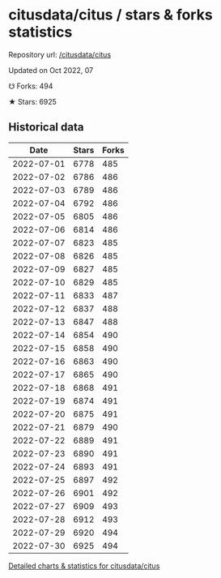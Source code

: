 # citusdata/citus / stars & forks statistics

Repository url: [/citusdata/citus](https://github.com/citusdata/citus)

Updated on Oct 2022, 07

☋ Forks: 494

★ Stars: 6925

## Historical data
| Date | Stars | Forks |
|------|-------|-------|
| 2022-07-01 | 6778 | 485 | 
| 2022-07-02 | 6786 | 486 | 
| 2022-07-03 | 6789 | 486 | 
| 2022-07-04 | 6792 | 486 | 
| 2022-07-05 | 6805 | 486 | 
| 2022-07-06 | 6814 | 486 | 
| 2022-07-07 | 6823 | 485 | 
| 2022-07-08 | 6826 | 485 | 
| 2022-07-09 | 6827 | 485 | 
| 2022-07-10 | 6829 | 485 | 
| 2022-07-11 | 6833 | 487 | 
| 2022-07-12 | 6837 | 488 | 
| 2022-07-13 | 6847 | 488 | 
| 2022-07-14 | 6854 | 490 | 
| 2022-07-15 | 6858 | 490 | 
| 2022-07-16 | 6863 | 490 | 
| 2022-07-17 | 6865 | 490 | 
| 2022-07-18 | 6868 | 491 | 
| 2022-07-19 | 6874 | 491 | 
| 2022-07-20 | 6875 | 491 | 
| 2022-07-21 | 6879 | 490 | 
| 2022-07-22 | 6889 | 491 | 
| 2022-07-23 | 6890 | 491 | 
| 2022-07-24 | 6893 | 491 | 
| 2022-07-25 | 6897 | 492 | 
| 2022-07-26 | 6901 | 492 | 
| 2022-07-27 | 6909 | 493 | 
| 2022-07-28 | 6912 | 493 | 
| 2022-07-29 | 6920 | 494 | 
| 2022-07-30 | 6925 | 494 | 


[Detailed charts & statistics for citusdata/citus](https://reviewgithub.com/rep/citusdata/citus)
